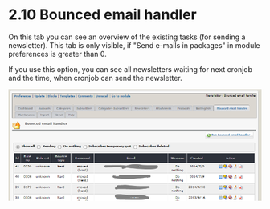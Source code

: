 # 2.10 Bounced email handler

On this tab you can see an overview of the existing tasks (for sending a newsletter). This tab is only visible, if "Send e-mails in packages" in module preferences is greater than 0.

If you use this option, you can see all newsletters waiting for next cronjob and the time, when cronjob can send the newsletter. 

![](../assets/bmh1_en.PNG)